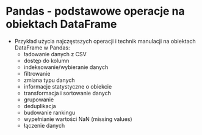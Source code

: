 # Pandas - podstawowe operacje na obiektach DataFrame


- Przykład użycia najczęstszych operacji i technik manulacji na obiektach DataFrame w Pandas:
  - ładowanie danych z CSV
  - dostęp do kolumn
  - indeksowanie/wybieranie danych
  - filtrowanie
  - zmiana typu danych
  - informacje statystyczne o obiekcie
  - transformacja i sortowanie danych
  - grupowanie
  - deduplikacja
  - budowanie rankingu
  - wypełnianie wartości NaN (missing values)
  - łączenie danych
